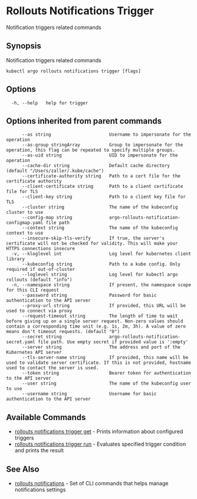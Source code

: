 # Rollouts Notifications Trigger

Notification triggers related commands

## Synopsis

Notification triggers related commands

```shell
kubectl argo rollouts notifications trigger [flags]
```

## Options

```
  -h, --help   help for trigger
```

## Options inherited from parent commands

```
      --as string                      Username to impersonate for the operation
      --as-group stringArray           Group to impersonate for the operation, this flag can be repeated to specify multiple groups.
      --as-uid string                  UID to impersonate for the operation
      --cache-dir string               Default cache directory (default "/Users/zaller/.kube/cache")
      --certificate-authority string   Path to a cert file for the certificate authority
      --client-certificate string      Path to a client certificate file for TLS
      --client-key string              Path to a client key file for TLS
      --cluster string                 The name of the kubeconfig cluster to use
      --config-map string              argo-rollouts-notification-configmap.yaml file path
      --context string                 The name of the kubeconfig context to use
      --insecure-skip-tls-verify       If true, the server's certificate will not be checked for validity. This will make your HTTPS connections insecure
  -v, --kloglevel int                  Log level for kubernetes client library
      --kubeconfig string              Path to a kube config. Only required if out-of-cluster
      --loglevel string                Log level for kubectl argo rollouts (default "info")
  -n, --namespace string               If present, the namespace scope for this CLI request
      --password string                Password for basic authentication to the API server
      --proxy-url string               If provided, this URL will be used to connect via proxy
      --request-timeout string         The length of time to wait before giving up on a single server request. Non-zero values should contain a corresponding time unit (e.g. 1s, 2m, 3h). A value of zero means don't timeout requests. (default "0")
      --secret string                  argo-rollouts-notification-secret.yaml file path. Use empty secret if provided value is ':empty'
      --server string                  The address and port of the Kubernetes API server
      --tls-server-name string         If provided, this name will be used to validate server certificate. If this is not provided, hostname used to contact the server is used.
      --token string                   Bearer token for authentication to the API server
      --user string                    The name of the kubeconfig user to use
      --username string                Username for basic authentication to the API server
```

## Available Commands

* [rollouts notifications trigger get](kubectl-argo-rollouts_notifications_trigger_get.md)	 - Prints information about configured triggers
* [rollouts notifications trigger run](kubectl-argo-rollouts_notifications_trigger_run.md)	 - Evaluates specified trigger condition and prints the result

## See Also

* [rollouts notifications](kubectl-argo-rollouts_notifications.md)	 - Set of CLI commands that helps manage notifications settings
